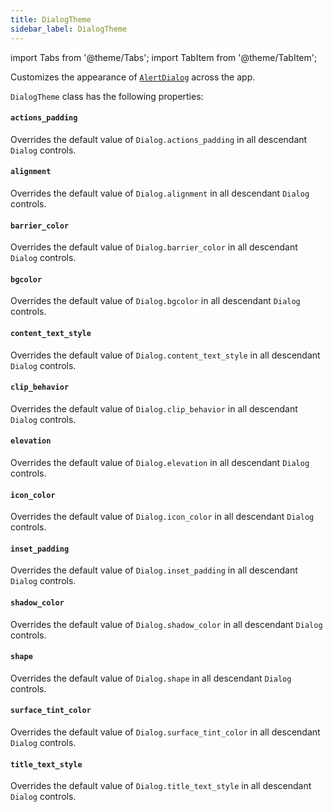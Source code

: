 ```yaml
---
title: DialogTheme
sidebar_label: DialogTheme
---
```

import Tabs from '@theme/Tabs';
import TabItem from '@theme/TabItem';

Customizes the appearance of [`AlertDialog`](/docs/controls/alertdialog) across the app.

`DialogTheme` class has the following properties:

#### `actions_padding`

Overrides the default value of `Dialog.actions_padding` in all descendant `Dialog` controls.

#### `alignment`

Overrides the default value of `Dialog.alignment` in all descendant `Dialog` controls.

#### `barrier_color`

Overrides the default value of `Dialog.barrier_color` in all descendant `Dialog` controls.

#### `bgcolor`

Overrides the default value of `Dialog.bgcolor` in all descendant `Dialog` controls.

#### `content_text_style`

Overrides the default value of `Dialog.content_text_style` in all descendant `Dialog` controls.

#### `clip_behavior`

Overrides the default value of `Dialog.clip_behavior` in all descendant `Dialog` controls.

#### `elevation`

Overrides the default value of `Dialog.elevation` in all descendant `Dialog` controls.

#### `icon_color`

Overrides the default value of `Dialog.icon_color` in all descendant `Dialog` controls.

#### `inset_padding`

Overrides the default value of `Dialog.inset_padding` in all descendant `Dialog` controls.

#### `shadow_color`

Overrides the default value of `Dialog.shadow_color` in all descendant `Dialog` controls.

#### `shape`

Overrides the default value of `Dialog.shape` in all descendant `Dialog` controls.

#### `surface_tint_color`

Overrides the default value of `Dialog.surface_tint_color` in all descendant `Dialog` controls.

#### `title_text_style`

Overrides the default value of `Dialog.title_text_style` in all descendant `Dialog` controls.

